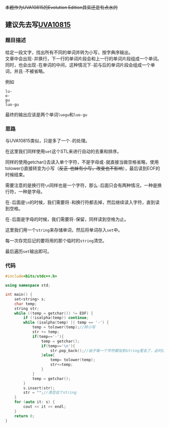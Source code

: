 ~~本题作为UVA10815的Evolution Edition其实还是有点水的~~

## 建议先去写[UVA10815](https://www.luogu.com.cn/problem/UVA10815)

### 题目描述
给定一段文字，找出所有不同的单词并转为小写，按字典序输出。  
文章中会出现`-`并换行，下一行的单词片段会和上一行的单词片段组成一个单词。
同时，也会出现`-`在单词的中间，这种情况下`-`前与后的单词片段会组成一个单词，并且`-`不被省略。

例如
```
lu-
o-
gu
luo-gu
```
最终的输出应该是两个单词`luogu`和`luo-gu`
### 思路
与UVA10815类似，只是多了一个`-`的处理。

在这里我们同样使用`set`这个STL来进行自动的去重和排序。

同样的使用getchar()去读入单个字符，不是字母或`-`就直接当做空格省略，使用tolower()直接转变为小写（~~反正-也妹有小写，改变也不影响~~），最后读到EOF的时候结束。

需要注意的是换行符`\n`同样也是一个字符，那么`-`后面只会有两种情况，一种是换行符，一种是字母。

在`-`后面是`\n`的时候，我们需要将`-`和换行符都去掉，然后继续读入字符，直到读到空格。

在`-`后面是字母的时候，我们需要将`-`保留，同样读到空格为止。

这里我们用一个`string`来存储单词，然后将单词存入`set`中。

每一次存完后记的要将用的那个临时的`string`清空。

最后遍历`set`输出即可。

### 代码

```cpp
#include<bits/stdc++.h>

using namespace std;

int main() {
    set<string> s;
    char temp;
    string str;
    while ((temp = getchar()) != EOF) {
        if (!isalpha(temp)) continue;
        while (isalpha(temp) || temp == '-') {
            temp = tolower(temp);//转小写
            str += temp;
            if(temp=='-'){
                temp = getchar();
                if(temp=='\n'){
                    str.pop_back();//由于每一个字符都加到string里去了，此时这里的string里有一个-，所以要pop_back()去掉，并且此时的换行符也不用加到里面去
                }else{
                    temp= tolower(temp);
                    str+=temp;
                }
            }
            temp = getchar();
        }
        s.insert(str);
        str = "";//清空这个string
    }
    for (auto it: s) {
        cout << it << endl;
    }
    return 0;
}
```